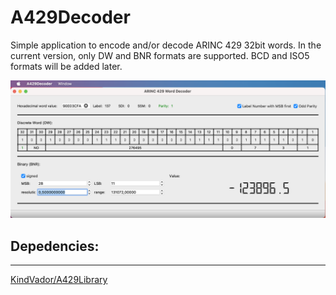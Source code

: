# A429Decoder

Simple application to encode and/or decode ARINC 429 32bit words.
In the current version, only DW and BNR formats are supported. BCD and ISO5 formats will be added later.

![macOS Screenshot](screenshots/A429Decoder_macOS.png)


## Depedencies:
---------------

[KindVador/A429Library](https://github.com/KindVador/A429Library)
